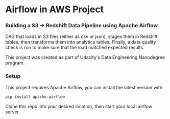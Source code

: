 # Airflow in AWS Project

### Building a S3 -> Redshift Data Pipeline using Apache Airflow

DAG that loads in S3 files (either as csv or json), stages them in Redshift tables,
then transforms them into analytics tables. Finally, a data quality check is run to make sure that the load matched expected results.

This project was created as part of Udacity's Data Engineering Nanodegree program.

### Setup

This project requires Apache Airflow, you can install the latest version with

    pip install apache-airflow

 Clone this repo into your desired location, then start your local airflow server.
 
